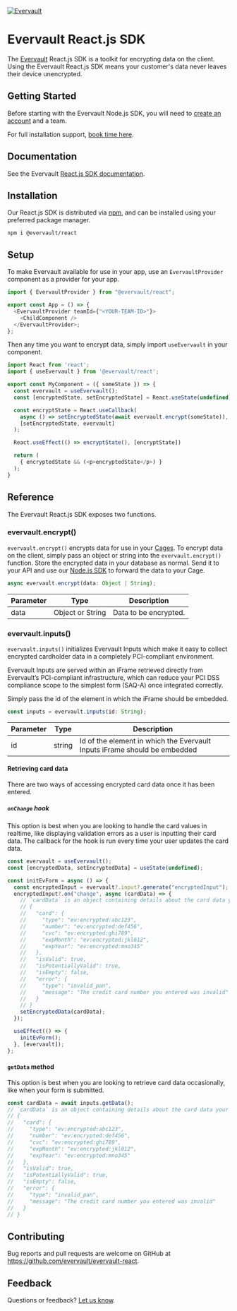 [![Evervault](https://evervault.com/evervault.svg)](https://evervault.com/)

# Evervault React.js SDK

The [Evervault](https://evervault.com) React.js SDK is a toolkit for encrypting data on the client. Using the Evervault React.js SDK means your customer's data never leaves their device unencrypted.

## Getting Started

Before starting with the Evervault Node.js SDK, you will need to [create an account](https://app.evervault.com/register) and a team.

For full installation support, [book time here](https://calendly.com/evervault/cages-onboarding).

## Documentation

See the Evervault [React.js SDK documentation](https://docs.evervault.com/reactjs).

## Installation

Our React.js SDK is distributed via [npm](https://www.npmjs.com/), and can be installed using your preferred package manager.

```shell
npm i @evervault/react
```

## Setup

To make Evervault available for use in your app, use an `EvervaultProvider` component as a provider for your app.

```javascript
import { EvervaultProvider } from "@evervault/react";

export const App = () => {
  <EvervaultProvider teamId={"<YOUR-TEAM-ID>"}>
    <ChildComponent />
  </EvervaultProvider>;
};
```

Then any time you want to encrypt data, simply import `useEvervault` in your component.

```javascript
import React from 'react';
import { useEvervault } from '@evervault/react';

export const MyComponent = ({ someState }) => {
  const evervault = useEvervault();
  const [encryptedState, setEncryptedState] = React.useState(undefined);

  const encryptState = React.useCallback(
    async () => setEncryptedState(await evervault.encrypt(someState)),
    [setEncryptedState, evervault]
  );

  React.useEffect(() => encryptState(), [encryptState])

  return (
    { encryptedState && (<p>encryptedState</p>) }
  );
}
```

## Reference

The Evervault React.js SDK exposes two functions.

### evervault.encrypt()

`evervault.encrypt()` encrypts data for use in your [Cages](https://docs.evervault.com/tutorial). To encrypt data on the client, simply pass an object or string into the `evervault.encrypt()` function. Store the encrypted data in your database as normal. Send it to your API and use our [Node.js SDK](https://docs.evervault.com/nodejs) to forward the data to your Cage.

```javascript
async evervault.encrypt(data: Object | String);
```

| Parameter | Type             | Description           |
| --------- | ---------------- | --------------------- |
| data      | Object or String | Data to be encrypted. |

### evervault.inputs()

`evervault.inputs()` initializes Evervault Inputs which make it easy to collect encrypted cardholder data in a completely PCI-compliant environment.

Evervault Inputs are served within an iFrame retrieved directly from Evervault’s PCI-compliant infrastructure, which can reduce your PCI DSS compliance scope to the simplest form (SAQ-A) once integrated correctly.

Simply pass the id of the element in which the iFrame should be embedded.

```javascript
const inputs = evervault.inputs(id: String);
```

| Parameter | Type   | Description                                                               |
| --------- | ------ | ------------------------------------------------------------------------- |
| id        | string | Id of the element in which the Evervault Inputs iFrame should be embedded |

#### Retrieving card data

There are two ways of accessing encrypted card data once it has been entered.

##### `onChange` hook

This option is best when you are looking to handle the card values in realtime, like displaying validation errors as a user is inputting their card data. The callback for the hook is run every time your user updates the card data.

```javascript
const evervault = useEvervault();
const [encryptedData, setEncryptedData] = useState(undefined);

const initEvForm = async () => {
  const encryptedInput = evervault?.input?.generate("encryptedInput");
  encryptedInput?.on("change", async (cardData) => {
    // `cardData` is an object containing details about the card data your user has entered
    // {
    //   "card": {
    //     "type": "ev:encrypted:abc123",
    //     "number": "ev:encrypted:def456",
    //     "cvc": "ev:encrypted:ghi789",
    //     "expMonth": "ev:encrypted:jkl012",
    //     "expYear": "ev:encrypted:mno345"
    //   },
    //   "isValid": true,
    //   "isPotentiallyValid": true,
    //   "isEmpty": false,
    //   "error": {
    //     "type": "invalid_pan",
    //     "message": "The credit card number you entered was invalid"
    //   }
    // }
    setEncryptedData(cardData);
  });

  useEffect(() => {
    initEvForm();
  }, [evervault]);
};
```

#### `getData` method

This option is best when you are looking to retrieve card data occasionally, like when your form is submitted.

```javascript
const cardData = await inputs.getData();
// `cardData` is an object containing details about the card data your user has entered
// {
//   "card": {
//     "type": "ev:encrypted:abc123",
//     "number": "ev:encrypted:def456",
//     "cvc": "ev:encrypted:ghi789",
//     "expMonth": "ev:encrypted:jkl012",
//     "expYear": "ev:encrypted:mno345"
//   },
//   "isValid": true,
//   "isPotentiallyValid": true,
//   "isEmpty": false,
//   "error": {
//     "type": "invalid_pan",
//     "message": "The credit card number you entered was invalid"
//   }
// }
```

## Contributing

Bug reports and pull requests are welcome on GitHub at https://github.com/evervault/evervault-react.

## Feedback

Questions or feedback? [Let us know](mailto:support@evervault.com).
